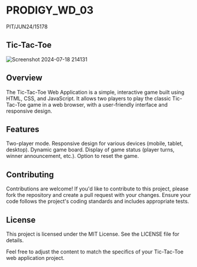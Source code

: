 # PRODIGY_WD_03
PIT/JUN24/15178
## Tic-Tac-Toe
![Screenshot 2024-07-18 214131](https://github.com/user-attachments/assets/755b26a0-3f0c-4416-9128-bb4113087ffa)
## Overview
The Tic-Tac-Toe Web Application is a simple, interactive game built using HTML, CSS, and JavaScript. It allows two players to play the classic Tic-Tac-Toe game in a web browser, with a user-friendly interface and responsive design.

## Features
Two-player mode.
Responsive design for various devices (mobile, tablet, desktop).
Dynamic game board.
Display of game status (player turns, winner announcement, etc.).
Option to reset the game.
## Contributing
Contributions are welcome! If you'd like to contribute to this project, please fork the repository and create a pull request with your changes. Ensure your code follows the project's coding standards and includes appropriate tests.

## License
This project is licensed under the MIT License. See the LICENSE file for details.

Feel free to adjust the content to match the specifics of your Tic-Tac-Toe web application project.









